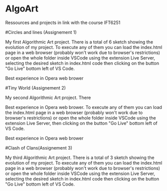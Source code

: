 # AlgoArt
Ressources and projects in link with the course IFT6251


#Circles and lines (Assignement 1)

My first Algorithmic Art project. There is a total of 6 sketch showing the evolution of my project. To execute any of them you can load the index.html page in a web browser (probably won't work due to browser's restrictions) or open the whole folder inside VSCode using the extension Live Server, selecting the desired sketch in index.html code then clicking on the button "Go Live" bottom left of VS Code. 

Best experience in Opera web brower

#Tiny World (Assignement 2)

My second Algorithmic Art project. There

Best experience in Opera web brower. To execute any of them you can load the index.html page in a web browser (probably won't work due to browser's restrictions) or open the whole folder inside VSCode using the extension Live Server, then clicking on the button "Go Live" bottom left of VS Code. 

Best experience in Opera web brower

#Clash of Clans(Assignement 3)

My third Algorithmic Art project. There is a total of 3 sketch showing the evolution of my project. To execute any of them you can load the index.html page in a web browser (probably won't work due to browser's restrictions) or open the whole folder inside VSCode using the extension Live Server, selecting the desired sketch in index.html code then clicking on the button "Go Live" bottom left of VS Code. 
